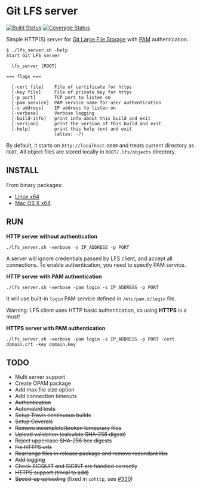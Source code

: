 
# Git LFS server

[![Build Status](https://travis-ci.org/artemkin/git-lfs-server.svg?branch=master)](https://travis-ci.org/artemkin/git-lfs-server)
[![Coverage Status](https://coveralls.io/repos/artemkin/git-lfs-server/badge.png?branch=master)](https://coveralls.io/r/artemkin/git-lfs-server?branch=master)

Simple HTTP(S) server for [Git Large File Storage](https://git-lfs.github.com) with [PAM](https://en.wikipedia.org/wiki/Pluggable_authentication_module) authentication.

```
$ ./lfs_server.sh -help
Start Git LFS server

  lfs_server [ROOT]

=== flags ===

  [-cert file]    File of certificate for https
  [-key file]     File of private key for https
  [-p port]       TCP port to listen on
  [-pam service]  PAM service name for user authentication
  [-s address]    IP address to listen on
  [-verbose]      Verbose logging
  [-build-info]   print info about this build and exit
  [-version]      print the version of this build and exit
  [-help]         print this help text and exit
                  (alias: -?)
```
By default, it starts on `http://localhost:8080` and treats current directory as `ROOT`. All object files are stored locally in `ROOT/.lfs/objects` directory.

## INSTALL

From binary packages:
* [Linux x64](https://github.com/artemkin/git-lfs-server/releases/download/v0.3.1/lfs_server-0.3.1-linux.x64.tar.gz)
* [Mac OS X x64](https://github.com/artemkin/git-lfs-server/releases/download/v0.3.0/lfs_server-0.3.0-osx.x64.tar.gz)



## RUN

**HTTP server without authentication**

```
./lfs_server.sh -verbose -s IP_ADDRESS -p PORT
```
A server will ignore credentials passed by LFS client, and accept all connections. To enable authentication, you need to specify PAM service.

**HTTP server with PAM authentication**
```
./lfs_server.sh -verbose -pam login -s IP_ADDRESS -p PORT
```
It will use built-in `login` PAM service defined in `/etc/pam.d/login` file.

Warning: LFS client uses HTTP basic authentication, so using **HTTPS** is a must!

**HTTPS server with PAM authentication**
```
./lfs_server.sh -verbose -pam login -s IP_ADDRESS -p PORT -cert domain.crt -key domain.key
```

## TODO
* Multi server support
* Create OPAM package
* Add max file size option
* Add connection timeouts
* ~~Authentication~~
* ~~Automated tests~~
* ~~Setup Travis continuous builds~~
* ~~Setup Coverals~~
* ~~Remove incomplete/broken temporary files~~
* ~~Upload validation (calculate SHA-256 digest)~~
* ~~Reject uppercase SHA-256 hex digests~~
* ~~Fix HTTPS urls~~
* ~~Rearrange files in release package and remove redundant libs~~
* ~~Add logging~~
* ~~Check SIGQUIT and SIGINT are handled correctly~~
* ~~HTTPS support (trivial to add)~~
* ~~Speed-up uploading~~ (fixed in `cohttp`, see [#330](https://github.com/mirage/ocaml-cohttp/pull/330))

